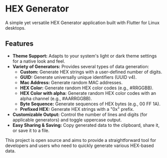 # HEX Generator

A simple yet versatile HEX Generator application built with Flutter for Linux desktops.

## Features

*   **Theme Support:** Adapts to your system's light or dark theme settings for a native look and feel.
*   **Variety of Generators:** Provides several types of data generation:
    *   **Custom:** Generate HEX strings with a user-defined number of digits.
    *   **GUID:** Generate universally unique identifiers (UUID v4).
    *   **Mac Address:** Generate random MAC addresses.
    *   **HEX Color:** Generate random HEX color codes (e.g., #RRGGBB).
    *   **HEX Color with alpha:** Generate random HEX color codes with an alpha channel (e.g., #AARRGGBB).
    *   **Byte Sequence:** Generate sequences of HEX bytes (e.g., 00 FF 1A).
    *   **Prefixed HEX:** Generate HEX strings with a "0x" prefix.
*   **Customizable Output:** Control the number of lines and digits (for applicable generators) and toggle uppercase output.
*   **Easy Sharing & Saving:** Copy generated data to the clipboard, share it, or save it to a file.

This project is open source and aims to provide a straightforward tool for developers and users who need to quickly generate various HEX-based data.
